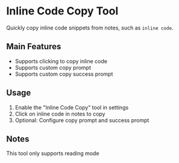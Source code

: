 # Inline Code Copy Tool

Quickly copy inline code snippets from notes, such as `inline code`.

## Main Features

- Supports clicking to copy inline code
- Supports custom copy prompt
- Supports custom copy success prompt

## Usage

1. Enable the "Inline Code Copy" tool in settings
2. Click on inline code in notes to copy
3. Optional: Configure copy prompt and success prompt 

## Notes

This tool only supports reading mode
